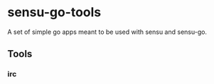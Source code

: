 # sensu-go-tools
A set of simple go apps meant to be used with sensu and sensu-go.

## Tools

### irc
